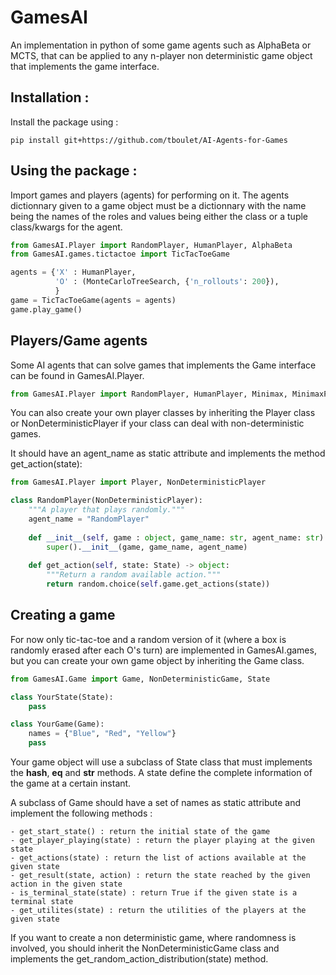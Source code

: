# GamesAI
An implementation in python of some game agents such as AlphaBeta or MCTS, that can be applied to any n-player non deterministic game object that implements the game interface.

## Installation :
Install the package using :

    pip install git+https://github.com/tboulet/AI-Agents-for-Games
    
## Using the package :
Import games and players (agents) for performing on it.
The agents dictionnary given to a game object must be a dictionnary with the name being the names of the roles and values being either the class or a tuple class/kwargs for the agent.
```python
from GamesAI.Player import RandomPlayer, HumanPlayer, AlphaBeta
from GamesAI.games.tictactoe import TicTacToeGame

agents = {'X' : HumanPlayer,
          'O' : (MonteCarloTreeSearch, {'n_rollouts': 200}),
          }
game = TicTacToeGame(agents = agents)
game.play_game()
```

## Players/Game agents
Some AI agents that can solve games that implements the Game interface can be found in GamesAI.Player.

```python
from GamesAI.Player import RandomPlayer, HumanPlayer, Minimax, MinimaxPlus, AlphaBeta, MonteCarloTreeSearch
```

You can also create your own player classes by inheriting the Player class or NonDeterministicPlayer if your class can deal with non-deterministic games.

It should have an agent_name as static attribute and implements the method get_action(state):
```python
from GamesAI.Player import Player, NonDeterministicPlayer

class RandomPlayer(NonDeterministicPlayer):
    """A player that plays randomly."""
    agent_name = "RandomPlayer"
    
    def __init__(self, game : object, game_name: str, agent_name: str) -> None:
        super().__init__(game, game_name, agent_name)
        
    def get_action(self, state: State) -> object:
        """Return a random available action."""
        return random.choice(self.game.get_actions(state))
```
## Creating a game
For now only tic-tac-toe and a random version of it (where a box is randomly erased after each O's turn) are implemented in GamesAI.games, but you can create your own game object by inheriting the Game class.

```python
from GamesAI.Game import Game, NonDeterministicGame, State

class YourState(State):
    pass

class YourGame(Game):
    names = {"Blue", "Red", "Yellow"}
    pass
```

Your game object will use a subclass of State class that must implements the __hash__, __eq__ and __str__ methods. A state define the complete information of the game at a certain instant.

A subclass of Game should have a set of names as static attribute and implement the following methods :
    
    - get_start_state() : return the initial state of the game
    - get_player_playing(state) : return the player playing at the given state
    - get_actions(state) : return the list of actions available at the given state
    - get_result(state, action) : return the state reached by the given action in the given state
    - is_terminal_state(state) : return True if the given state is a terminal state
    - get_utilites(state) : return the utilities of the players at the given state

If you want to create a non deterministic game, where randomness is involved, you should inherit the NonDeterministicGame class and implements the get_random_action_distribution(state) method.

